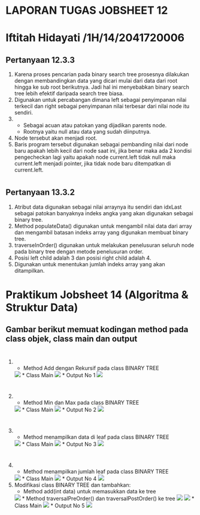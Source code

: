 # LAPORAN TUGAS JOBSHEET 12
# Iftitah Hidayati /1H/14/2041720006
## Pertanyaan 12.3.3
1.	Karena proses pencarian pada binary search tree prosesnya dilakukan dengan membandingkan data yang dicari mulai dari data dari root hingga ke sub root berikutnya. Jadi hal ini menyebabkan binary search tree lebih efektif daripada search tree biasa.
2.	Digunakan untuk percabangan dimana left sebagai penyimpanan nilai terkecil dan right sebagai penyimpanan nilai terbesar dari nilai node itu sendiri.
3.	*  Sebagai acuan atau patokan yang dijadikan parents node.
    * Rootnya yaitu null atau data yang sudah diinputnya.
4.	Node tersebut akan menjadi root.
5.	Baris program tersebut digunakan sebagai pembanding nilai dari node baru apakah lebih kecil dari node saat ini, jika benar maka ada 2 kondisi pengecheckan lagi yaitu apakah node current.left tidak null maka current.left menjadi pointer, jika tidak node baru ditempatkan di current.left.
#
## Pertanyaan 13.3.2
1.	Atribut data digunakan sebagai nilai arraynya itu sendiri dan idxLast sebagai patokan banyaknya indeks angka yang akan digunakan sebagai binary tree.
2.	Method populateData() digunakan untuk mengambil nilai data dari array dan mengambil batasan indeks array yang digunakan membuat binary tree.
3.	traverseInOrder() digunakan untuk melakukan penelusuran seluruh node pada binary tree dengan metode penelusuran order.
4.	Posisi left child adalah 3 dan posisi right child adalah 4.
5.	Digunakan untuk menentukan jumlah indeks array yang akan ditampilkan.
#
# Praktikum Jobsheet 14 (Algoritma & Struktur Data)
## Gambar berikut memuat kodingan method pada class objek, class main dan output
#
1. * Method Add dengan Rekursif pada class BINARY TREE
    <img src="./ss/1.png">
    * Class Main
    <img src="./ss/1Main1.png">
    * Output No 1
    <img src="./ss/1Output.png">
#
2. * Method Min dan Max pada class BINARY TREE
    <img src="./ss/2.png">
    * Class Main
    <img src="./ss/2Main.png">
    * Output No 2
    <img src="./ss/2Output.png">
#
3. * Method menampilkan data di leaf pada class BINARY TREE
    <img src="./ss/3.png">
    * Class Main
    <img src="./ss/3Main.png">
    * Output No 3
    <img src="./ss/3Output.png">
#
4. * Method menampilkan jumlah leaf pada class BINARY TREE
    <img src="./ss/4.png">
    * Class Main
    <img src="./ss/4Main.png">
    * Output No 4
    <img src="./ss/4Output.png">
5. Modifikasi class BINARY TREE dan tambahkan:
    * Method add(int data) untuk memasukkan data ke tree
    <img src="./ss/5A.png">
    * Method traversalPreOrder() dan traversalPostOrder() ke tree
    <img src="./ss/5B1.png">
    <img src="./ss/5B2.png">
    * Class Main
    <img src="./ss/5Main.png">
    * Output No 5
    <img src="./ss/5Output.png">
